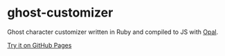 # ghost-customizer

Ghost character customizer written in Ruby and compiled to JS with [Opal](https://opalrb.com/).

[Try it on GitHub Pages](https://yeec2.github.io/ghost-customizer/)